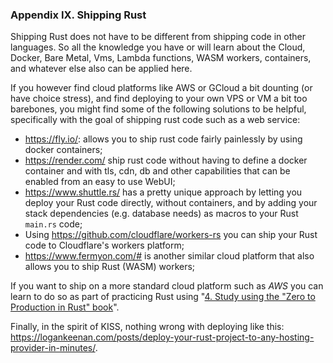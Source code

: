 ### Appendix IX. Shipping Rust

Shipping Rust does not have to be different from shipping code in other languages.
So all the knowledge you have or will learn about the Cloud, Docker, Bare Metal, Vms,
Lambda functions, WASM workers, containers, and whatever else also can be applied here.

If you however find cloud platforms like AWS or GCloud a bit dounting (or have choice stress),
and find deploying to your own VPS or VM a bit too barebones, you might find some of the following
solutions to be helpful, specifically with the goal of shipping rust code such as a web service:

- <https://fly.io/>: allows you to ship rust code fairly painlessly by using docker containers;
- <https://render.com/> ship rust code without having to define a docker container and with tls, cdn, db and other capabilities that can be enabled from an easy to use WebUI;
- <https://www.shuttle.rs/> has a pretty unique approach by letting you deploy your Rust code directly, without containers,
  and by adding your stack dependencies (e.g. database needs) as macros to your Rust `main.rs` code;
- Using <https://github.com/cloudflare/workers-rs> you can ship your Rust code to Cloudflare's workers platform;
- <https://www.fermyon.com/#> is another similar cloud platform that also allows you to ship Rust (WASM) workers;

If you want to ship on a more standard cloud platform such as _AWS_
you can learn to do so as part of practicing Rust using "[4. Study using the "Zero to Production in Rust" book](#4-study-using-the-zero-to-production-in-rust-book)".

Finally, in the spirit of KISS, nothing wrong with deploying like this: <https://logankeenan.com/posts/deploy-your-rust-project-to-any-hosting-provider-in-minutes/>.
